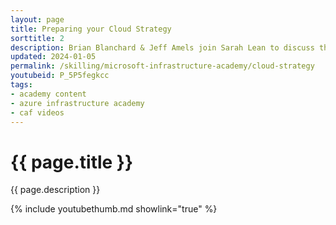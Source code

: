 ```yaml
---
layout: page
title: Preparing your Cloud Strategy
sorttitle: 2
description: Brian Blanchard & Jeff Amels join Sarah Lean to discuss the technical considerations your organization should consider when building your cloud strategy.
updated: 2024-01-05
permalink: /skilling/microsoft-infrastructure-academy/cloud-strategy
youtubeid: P_5P5fegkcc
tags: 
- academy content
- azure infrastructure academy
- caf videos
---
```


# {{ page.title }}

{{ page.description }}

{% include youtubethumb.md showlink="true" %}